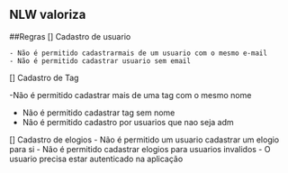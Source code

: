 ## NLW valoriza

##Regras 
[] Cadastro de usuario

    - Não é permitido cadastrarmais de um usuario com o mesmo e-mail
    - Não é permitido cadastrar usuario sem email
  
[] Cadastro de Tag

  -Não é permitido cadastrar mais de uma tag com o mesmo nome
  - Não é permitido cadastrar tag sem nome
  - Não é permitido cadastro por usuarios que nao seja adm

[] Cadastro de elogios
    - Não é permitido um usuario cadastrar um elogio para si
    - Não é permitido cadastrar elogios para usuarios invalidos
    - O usuario precisa estar autenticado na aplicação